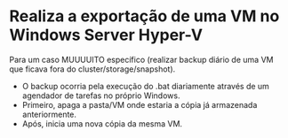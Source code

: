 # Realiza a exportação de uma VM no Windows Server Hyper-V

Para um caso MUUUUITO específico (realizar backup diário de uma VM que ficava fora do cluster/storage/snapshot).

- O backup ocorria pela execução do .bat diariamente através de um agendador de tarefas no próprio Windows.
- Primeiro, apaga a pasta/VM onde estaria a cópia já armazenada anteriormente.
- Após, inicia uma nova cópia da mesma VM.